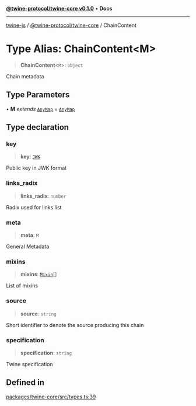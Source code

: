 [**@twine-protocol/twine-core v0.1.0**](../index.md) • **Docs**

***

[twine-js](../../../index.md) / [@twine-protocol/twine-core](../index.md) / ChainContent

# Type Alias: ChainContent\<M\>

> **ChainContent**\<`M`\>: `object`

Chain metadata

## Type Parameters

• **M** *extends* [`AnyMap`](AnyMap.md) = [`AnyMap`](AnyMap.md)

## Type declaration

### key

> **key**: [`JWK`](../interfaces/JWK.md)

Public key in JWK format

### links\_radix

> **links\_radix**: `number`

Radix used for links list

### meta

> **meta**: `M`

General Metadata

### mixins

> **mixins**: [`Mixin`](Mixin.md)[]

List of mixins

### source

> **source**: `string`

Short identifier to denote the source producing this chain

### specification

> **specification**: `string`

Twine specification

## Defined in

[packages/twine-core/src/types.ts:39](https://github.com/twine-protocol/twine-js/blob/fb5041c7a2da4a796f653066248604ca1c5dccc6/packages/twine-core/src/types.ts#L39)
